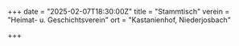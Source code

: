+++
date = "2025-02-07T18:30:00Z"
title = "Stammtisch"
verein = "Heimat- u. Geschichtsverein"
ort = "Kastanienhof, Niederjosbach"

+++
